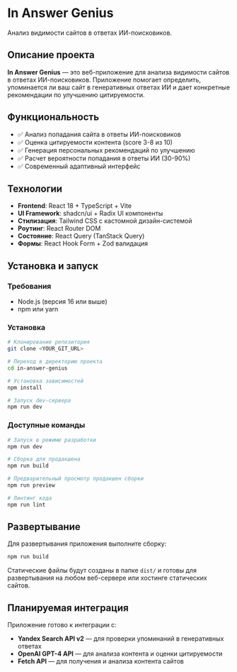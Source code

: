 # In Answer Genius

Анализ видимости сайтов в ответах ИИ-поисковиков.

## Описание проекта

**In Answer Genius** — это веб-приложение для анализа видимости сайтов в ответах ИИ-поисковиков. Приложение помогает определить, упоминается ли ваш сайт в генеративных ответах ИИ и дает конкретные рекомендации по улучшению цитируемости.

## Функциональность

- ✅ Анализ попадания сайта в ответы ИИ-поисковиков
- ✅ Оценка цитируемости контента (score 3-8 из 10)
- ✅ Генерация персональных рекомендаций по улучшению
- ✅ Расчет вероятности попадания в ответы ИИ (30-90%)
- ✅ Современный адаптивный интерфейс

## Технологии

- **Frontend**: React 18 + TypeScript + Vite
- **UI Framework**: shadcn/ui + Radix UI компоненты
- **Стилизация**: Tailwind CSS с кастомной дизайн-системой
- **Роутинг**: React Router DOM
- **Состояние**: React Query (TanStack Query)
- **Формы**: React Hook Form + Zod валидация

## Установка и запуск

### Требования
- Node.js (версия 16 или выше)
- npm или yarn

### Установка

```sh
# Клонирование репозитория
git clone <YOUR_GIT_URL>

# Переход в директорию проекта
cd in-answer-genius

# Установка зависимостей
npm install

# Запуск dev-сервера
npm run dev
```

### Доступные команды

```sh
# Запуск в режиме разработки
npm run dev

# Сборка для продакшена
npm run build

# Предварительный просмотр продакшен сборки
npm run preview

# Линтинг кода
npm run lint
```

## Развертывание

Для развертывания приложения выполните сборку:

```sh
npm run build
```

Статические файлы будут созданы в папке `dist/` и готовы для развертывания на любом веб-сервере или хостинге статических сайтов.

## Планируемая интеграция

Приложение готово к интеграции с:
- **Yandex Search API v2** — для проверки упоминаний в генеративных ответах
- **OpenAI GPT-4 API** — для анализа контента и оценки цитируемости
- **Fetch API** — для получения и анализа контента сайтов

